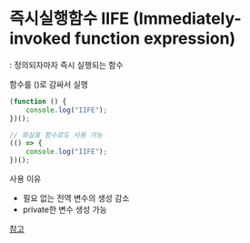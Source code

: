 # 즉시실행함수 IIFE (Immediately-invoked function expression)
: 정의되자마자 즉시 실행되는 함수

함수를 ()로 감싸서 실행

```jsx
(function () {
    console.log("IIFE");
})();

// 화살표 함수로도 사용 가능
(() => {
    console.log("IIFE");
})();
```

사용 이유

- 필요 없는 전역 변수의 생성 감소
- private한 변수 생성 가능

[참고](https://jongminfire.dev/java-script-%EC%A6%89%EC%8B%9C%EC%8B%A4%ED%96%89%ED%95%A8%EC%88%98-iife)
